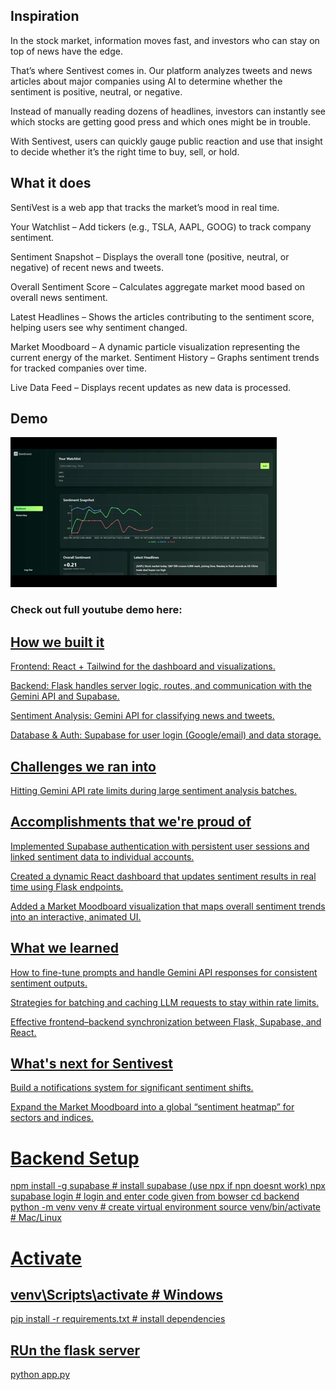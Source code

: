 ## Inspiration
In the stock market, information moves fast, and investors who can stay on top of news have the edge.

That’s where Sentivest comes in. Our platform analyzes tweets and news articles about major companies using AI to determine whether the sentiment is positive, neutral, or negative.

Instead of manually reading dozens of headlines, investors can instantly see which stocks are getting good press and which ones might be in trouble.

With Sentivest, users can quickly gauge public reaction and use that insight to decide whether it’s the right time to buy, sell, or hold.


## What it does
SentiVest is a web app that tracks the market’s mood in real time.

Your Watchlist – Add tickers (e.g., TSLA, AAPL, GOOG) to track company sentiment.

Sentiment Snapshot – Displays the overall tone (positive, neutral, or negative) of recent news and tweets.

Overall Sentiment Score – Calculates aggregate market mood based on overall news sentiment.

Latest Headlines – Shows the articles contributing to the sentiment score, helping users see why sentiment changed.

Market Moodboard – A dynamic particle visualization representing the current energy of the market.
Sentiment History – Graphs sentiment trends for tracked companies over time.

Live Data Feed – Displays recent updates as new data is processed.


## Demo 
<img src = "/sent.gif">

### Check out full youtube demo here:

<a href= "https://youtu.be/SYQBFUTtbag?si=C5DhVJZjMxzRKg05">

## How we built it
Frontend: React + Tailwind for the dashboard and visualizations.

Backend: Flask handles server logic, routes, and communication with the Gemini API and Supabase.

Sentiment Analysis: Gemini API for classifying news and tweets.

Database & Auth: Supabase for user login (Google/email) and data storage.

## Challenges we ran into
Hitting Gemini API rate limits during large sentiment analysis batches.

## Accomplishments that we're proud of

Implemented Supabase authentication with persistent user sessions and linked sentiment data to individual accounts.

Created a dynamic React dashboard that updates sentiment results in real time using Flask endpoints.

Added a Market Moodboard visualization that maps overall sentiment trends into an interactive, animated UI.

## What we learned
How to fine-tune prompts and handle Gemini API responses for consistent sentiment outputs.

Strategies for batching and caching LLM requests to stay within rate limits.

Effective frontend–backend synchronization between Flask, Supabase, and React.

## What's next for Sentivest
Build a notifications system for significant sentiment shifts.

Expand the Market Moodboard into a global “sentiment heatmap” for sectors and indices.





# Backend Setup 
npm install -g supabase   # install supabase (use npx if npn doesnt work)
npx supabase login        # login and enter code given from bowser
cd backend
python -m venv venv         # create virtual environment
source venv/bin/activate    # Mac/Linux

# Activate 

## venv\Scripts\activate       # Windows

pip install -r requirements.txt  # install dependencies


## RUn the flask server
python app.py
